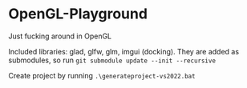 # OpenGL-Playground
Just fucking around in OpenGL

Included libraries: glad, glfw, glm, imgui (docking). They are added as submodules, so run `git submodule update --init --recursive`

Create project by running `.\generateproject-vs2022.bat`